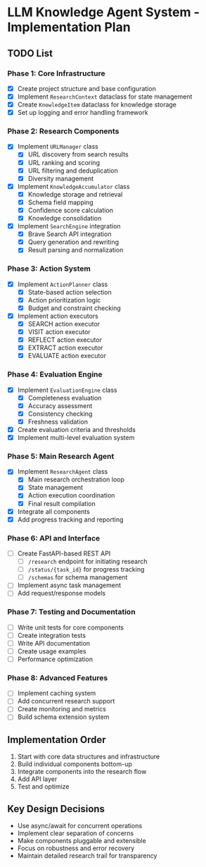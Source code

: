 # LLM Knowledge Agent System - Implementation Plan

## TODO List

### Phase 1: Core Infrastructure

- [x] Create project structure and base configuration
- [x] Implement `ResearchContext` dataclass for state management
- [x] Create `KnowledgeItem` dataclass for knowledge storage
- [x] Set up logging and error handling framework

### Phase 2: Research Components

- [x] Implement `URLManager` class
  - [x] URL discovery from search results
  - [x] URL ranking and scoring
  - [x] URL filtering and deduplication
  - [x] Diversity management
- [x] Implement `KnowledgeAccumulator` class
  - [x] Knowledge storage and retrieval
  - [x] Schema field mapping
  - [x] Confidence score calculation
  - [x] Knowledge consolidation
- [x] Implement `SearchEngine` integration
  - [x] Brave Search API integration
  - [x] Query generation and rewriting
  - [x] Result parsing and normalization

### Phase 3: Action System

- [x] Implement `ActionPlanner` class
  - [x] State-based action selection
  - [x] Action prioritization logic
  - [x] Budget and constraint checking
- [x] Implement action executors
  - [x] SEARCH action executor
  - [x] VISIT action executor
  - [x] REFLECT action executor
  - [x] EXTRACT action executor
  - [x] EVALUATE action executor

### Phase 4: Evaluation Engine

- [x] Implement `EvaluationEngine` class
  - [x] Completeness evaluation
  - [x] Accuracy assessment
  - [x] Consistency checking
  - [x] Freshness validation
- [x] Create evaluation criteria and thresholds
- [x] Implement multi-level evaluation system

### Phase 5: Main Research Agent

- [x] Implement `ResearchAgent` class
  - [x] Main research orchestration loop
  - [x] State management
  - [x] Action execution coordination
  - [x] Final result compilation
- [x] Integrate all components
- [x] Add progress tracking and reporting

### Phase 6: API and Interface

- [ ] Create FastAPI-based REST API
  - [ ] `/research` endpoint for initiating research
  - [ ] `/status/{task_id}` for progress tracking
  - [ ] `/schemas` for schema management
- [ ] Implement async task management
- [ ] Add request/response models

### Phase 7: Testing and Documentation

- [ ] Write unit tests for core components
- [ ] Create integration tests
- [ ] Write API documentation
- [ ] Create usage examples
- [ ] Performance optimization

### Phase 8: Advanced Features

- [ ] Implement caching system
- [ ] Add concurrent research support
- [ ] Create monitoring and metrics
- [ ] Build schema extension system

## Implementation Order

1. Start with core data structures and infrastructure
2. Build individual components bottom-up
3. Integrate components into the research flow
4. Add API layer
5. Test and optimize

## Key Design Decisions

- Use async/await for concurrent operations
- Implement clear separation of concerns
- Make components pluggable and extensible
- Focus on robustness and error recovery
- Maintain detailed research trail for transparency
